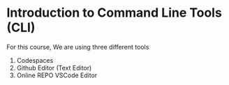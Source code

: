 # Introduction to Command Line Tools (CLI)

For this course, We are using three different  tools
1. Codespaces
2. Github Editor (Text Editor)
3. Online REPO VSCode Editor
